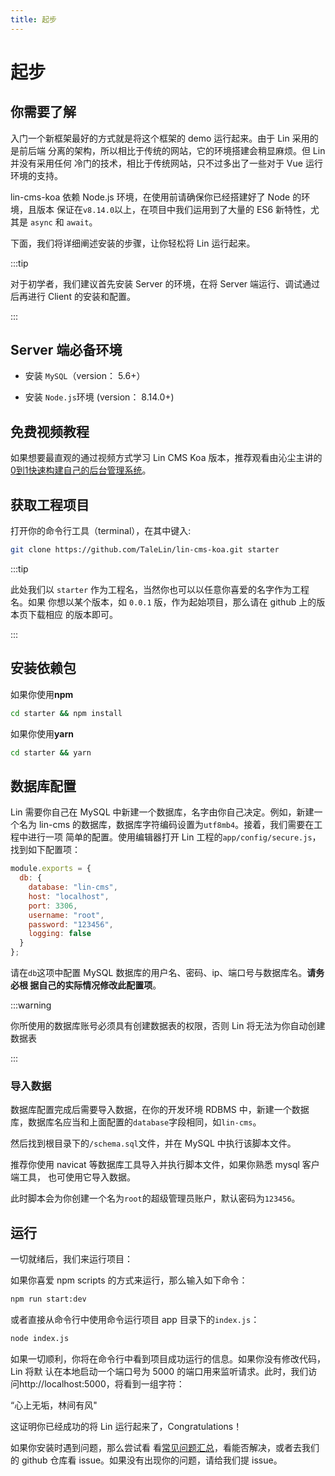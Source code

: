 ```yaml
---
title: 起步
---
```


# <H2Icon /> 起步

## 你需要了解

入门一个新框架最好的方式就是将这个框架的 demo 运行起来。由于 Lin 采用的是前后端
分离的架构，所以相比于传统的网站，它的环境搭建会稍显麻烦。但 Lin 并没有采用任何
冷门的技术，相比于传统网站，只不过多出了一些对于 Vue 运行环境的支持。

lin-cms-koa 依赖 Node.js 环境，在使用前请确保你已经搭建好了 Node 的环境，且版本
保证在`v8.14.0`以上，在项目中我们运用到了大量的 ES6 新特性，尤其是 `async` 和
`await`。

下面，我们将详细阐述安装的步骤，让你轻松将 Lin 运行起来。

:::tip

对于初学者，我们建议首先安装 Server 的环境，在将 Server 端运行、调试通过后再进行
Client 的安装和配置。

:::

## Server 端必备环境

- 安装 `MySQL`（version： 5.6+）

- 安装 `Node.js`环境 (version： 8.14.0+)

## 免费视频教程

如果想要最直观的通过视频方式学习 Lin CMS Koa 版本，推荐观看由沁尘主讲的[0到1快速构建自己的后台管理系统](https://www.imooc.com/learn/1247)。

## 获取工程项目

打开你的命令行工具（terminal），在其中键入:

```bash
git clone https://github.com/TaleLin/lin-cms-koa.git starter
```

:::tip

此处我们以 `starter` 作为工程名，当然你也可以以任意你喜爱的名字作为工程名。如果
你想以某个版本，如 `0.0.1` 版，作为起始项目，那么请在 github 上的版本页下载相应
的版本即可。

:::

## 安装依赖包

如果你使用**npm**

```bash
cd starter && npm install
```

如果你使用**yarn**

```bash
cd starter && yarn
```

## 数据库配置

Lin 需要你自己在 MySQL 中新建一个数据库，名字由你自己决定。例如，新建一个名为
lin-cms 的数据库，数据库字符编码设置为`utf8mb4`。接着，我们需要在工程中进行一项
简单的配置。使用编辑器打开 Lin 工程的`app/config/secure.js`，找到如下配置项：

```js
module.exports = {
  db: {
    database: "lin-cms",
    host: "localhost",
    port: 3306,
    username: "root",
    password: "123456",
    logging: false
  }
};
```

请在`db`这项中配置 MySQL 数据库的用户名、密码、ip、端口号与数据库名。**请务必根
据自己的实际情况修改此配置项**。

:::warning

你所使用的数据库账号必须具有创建数据表的权限，否则 Lin 将无法为你自动创建数据表

:::

### 导入数据

数据库配置完成后需要导入数据，在你的开发环境 RDBMS 中，新建一个数据库，数据库名应当和上面配置的`database`字段相同，如`lin-cms`。

然后找到根目录下的`/schema.sql`文件，并在 MySQL 中执行该脚本文件。

推荐你使用 navicat 等数据库工具导入并执行脚本文件，如果你熟悉 mysql 客户端工具， 也可使用它导入数据。

此时脚本会为你创建一个名为`root`的超级管理员账户，默认密码为`123456`。

## 运行

一切就绪后，我们来运行项目：

如果你喜爱 npm scripts 的方式来运行，那么输入如下命令：

```bash
npm run start:dev
```

或者直接从命令行中使用命令运行项目 app 目录下的`index.js`：

```bash
node index.js
```


如果一切顺利，你将在命令行中看到项目成功运行的信息。如果你没有修改代码，Lin 将默
认在本地启动一个端口号为 5000 的端口用来监听请求。此时，我们访
问http://localhost:5000，将看到一组字符：

“心上无垢，林间有风"

这证明你已经成功的将 Lin 运行起来了，Congratulations！

如果你安装时遇到问题，那么尝试看
看[常见问题汇总](../../server/koa/questions.md)，看能否解决，或者去我们的
github 仓库看 issue。如果没有出现你的问题，请给我们提 issue。

<RightMenu />

